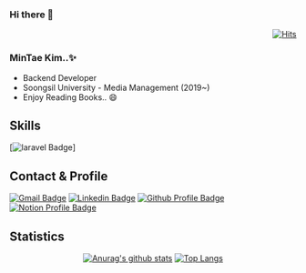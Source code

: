 ### Hi there 👋
  <!-- Hits.. -->
  <div align=right>  
  
  [![Hits](https://hits.seeyoufarm.com/api/count/incr/badge.svg?url=https%3A%2F%2Fgithub.com%2FK-Connor)](https://hits.seeyoufarm.com)
  
  </div>

  ### MinTae Kim..✨

  <ul>
    <li>Backend Developer</li>
    <li>Soongsil University - Media Management (2019~)</li>
    <li>Enjoy Reading Books.. 😄</li>
  </ul>

<!-- Skills -->
## Skills
  <div align=left>
  
  [![laravel Badge](https://img.shields.io/badge/laravel-FF2D20?style=flat-square&logo=laravel&logoColor=white)]
  </div>


<!-- Contact -->
<!-- https://simpleicons.org/ --\>
<!-- https://img.shields.io/badge/IconName-Color?style=flat-square&logo=IconName&logoColor=white&link=* -->
## Contact & Profile
  <div align=left>
  
  [![Gmail Badge](https://img.shields.io/badge/Gmail-d14836?style=flat-square&logo=Gmail&logoColor=white&link=mailto:k.connor614@gmail.com)](mailto:k.connor614@gmail.com)
  [![Linkedin Badge](https://img.shields.io/badge/-LinkedIn-blue?style=flat-square&logo=Linkedin&logoColor=white&link=https://www.linkedin.com/in/mintae-kim-b1a627187/)](https://www.linkedin.com/in/mintae-kim-b1a627187/)
  [![Github Profile Badge](https://img.shields.io/badge/-github-black?style=flat-square&logo=github&logoColor=white&link=https://m2-t1-profile.github.io/profile/connor)](https://m2-t1-profile.github.io/profile/connor)
  [![Notion Profile Badge](https://img.shields.io/badge/-notion-black?style=flat-square&logo=notion&logoColor=white&link=https://www.notion.so/connor2doc/927888a45c604213866e33931cd06686)](https://www.notion.so/connor2doc/927888a45c604213866e33931cd06686)

  </div>
  
  
<!-- statistics - username=*  -->
## Statistics
  <div align=center>
  
  [![Anurag's github stats](https://github-readme-stats.vercel.app/api?username=k-connor)](https://github.com/anuraghazra/github-readme-stats)
  [![Top Langs](https://github-readme-stats.vercel.app/api/top-langs/?username=k-connor&layout=compact)](https://github.com/anuraghazra/github-readme-stats)
  </div>

<!--
**K-Connor/K-connor** is a ✨ _special_ ✨ repository because its `README.md` (this file) appears on your GitHub profile.

Here are some ideas to get you started:

- 🔭 I’m currently working on ...
- 🌱 I’m currently learning ...
- 👯 I’m looking to collaborate on ...
- 🤔 I’m looking for help with ...
- 💬 Ask me about ...
- 📫 How to reach me: ...
- 😄 Pronouns: ...
- ⚡ Fun fact: ...
-->
